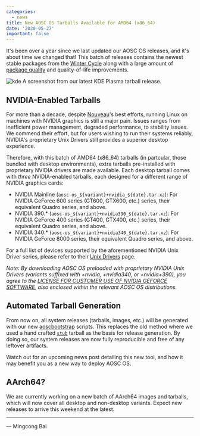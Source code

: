 ```yaml
---
categories:
  - news
title: New AOSC OS Tarballs Available for AMD64 (x86_64)
date: '2020-05-27'
important: false
---
```


It's been over a year since we last updated our AOSC OS releases, and it's about time we changed that! This batch of releases contains the newest stable packages from the [Winter Cycle](https://aosc.io/news/posts/2020-05-03-winter-cycle-complete/) along with a large amount of [package quality](https://packages.aosc.io/qa/) and quality-of-life improvements.

![kde](https://aosc.io/img/de-preview/kde/2.png)
A screenshot from our latest KDE Plasma tarball release.

NVIDIA-Enabled Tarballs
-----------------------

For more than a decade, despite [Nouveau](https://nouveau.freedesktop.org/wiki/)'s best efforts, running Linux on machines with NVIDIA graphics is still a major pain. Issues ranges from inefficient power management, degraded performance, to stability issues. We commend their effort, but for users wishing to run their systems reliably, NVIDIA's proprietary Unix Drivers still provides a superior desktop experience.

Therefore, with this batch of AMD64 (x86_64) tarballs (in partcular, those bundled with desktop environments), extra tarballs pre-installed with proprietary NVIDIA drivers are made available. Each desktop tarball comes with *three* NVIDIA-enabled tarballs, each designed for a different range of NVIDIA graphics cards:

- NVIDIA Mainline (`aosc-os_${variant}+nvidia_${date}.tar.xz`): For NVIDIA GeForce 600 series (GT600, GTX600, etc.) series, their equivalent Quadro series, and above.
- NVIDIA 390.* (`aosc-os_${variant}+nvidia390_${date}.tar.xz`): For NVIDIA GeForce 400 series (GT400, GTX400, etc.) series, their equivalent Quadro series, and above.
- NVIDIA 340.* (`aosc-os_${variant}+nvidia340_${date}.tar.xz`): For NVIDIA GeForce 8000 series, their equivalent Quadro series, and above.

For a full list of devices supported by the aforementioned NVIDIA Unix Driver series, please refer to their [Unix Drivers](https://www.nvidia.com/en/drivers/unix/) page.

_Note: By downloading AOSC OS preloaded with proprietary NVIDIA Unix Drivers (variants suffixed with +nvidia, +nvidia340, or +nvidia+390), you agree to the [LICENSE FOR CUSTOMER USE OF NVIDIA GEFORCE SOFTWARE](https://www.nvidia.com/en/drivers/geforce-license/), also enclosed within the relevant AOSC OS distributions._

Automated Tarball Generation
----------------------------

From now on, all system releases (tarballs, images, etc.) will be generated with our new [aoscbootstrap](https://github.com/AOSC-Dev/aoscbootstrap/) scripts. This replaces the old method where we used a hand crafted [`stub`](https://releases.aosc.io/os-amd64/stub/) tarball as the basis for release generation. By doing so, our system releases are now fully reproducible and free of any leftover artifacts.

Watch out for an upcoming news post detailing this new tool, and how it may benefit you as a new way to deploy AOSC OS.

AArch64?
--------

We are currently working on a new batch of AArch64 images and tarballs, which will now cover all desktop and non-desktop variants. Expect new releases to arrive this weekend at the latest.

---

— Mingcong Bai
